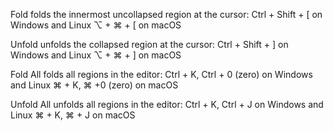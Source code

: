 Fold folds the innermost uncollapsed region at the cursor:
Ctrl + Shift + [ on Windows and Linux
⌥ + ⌘ + [ on macOS

Unfold unfolds the collapsed region at the cursor:
Ctrl + Shift + ] on Windows and Linux
⌥ + ⌘ + ] on macOS

Fold All folds all regions in the editor:
Ctrl + K, Ctrl + 0 (zero) on Windows and Linux
⌘ + K, ⌘ +0 (zero) on macOS

Unfold All unfolds all regions in the editor:
Ctrl + K, Ctrl + J on Windows and Linux
⌘ + K, ⌘ + J on macOS
